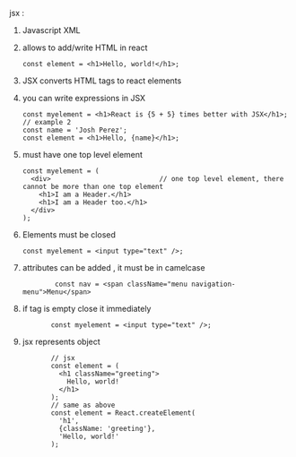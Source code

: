 jsx : 

1.  Javascript XML
2.  allows to add/write HTML in react

        const element = <h1>Hello, world!</h1>;

3.  JSX converts HTML tags to react elements
4.  you can write expressions in JSX

        const myelement = <h1>React is {5 + 5} times better with JSX</h1>;
        // example 2
        const name = 'Josh Perez';
        const element = <h1>Hello, {name}</h1>;


5.  must have one top level element

        const myelement = (
          <div>                           // one top level element, there cannot be more than one top element
            <h1>I am a Header.</h1>
            <h1>I am a Header too.</h1>
          </div>
        );
        
6.  Elements must be closed

        const myelement = <input type="text" />;
        
7.  attributes can be added , it must be in camelcase  

                const nav = <span className="menu navigation-menu">Menu</span>      

8.   if tag is empty close it immediately

                const myelement = <input type="text" />;


9.   jsx represents object


                // jsx 
                const element = (
                  <h1 className="greeting">
                    Hello, world!
                  </h1>
                );
                // same as above
                const element = React.createElement(
                  'h1',
                  {className: 'greeting'},
                  'Hello, world!'
                );
